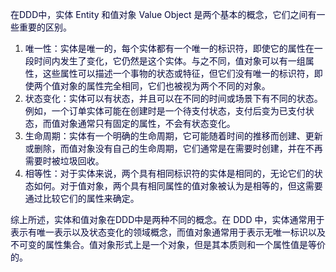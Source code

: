<font style="color:rgb(5, 7, 59);">在DDD中，实体 Entity 和值对象 Value Object 是两个基本的概念，它们之间有一些重要的区别。</font>

1. <font style="color:rgb(5, 7, 59);">唯一性：实体是唯一的，每个实体都有一个唯一的标识符，即使它的属性在一段时间内发生了变化，它仍然是这个实体。与之不同，值对象可以有一组属性，这些属性可以描述一个事物的状态或特征，但它们没有唯一的标识符，即使两个值对象的属性完全相同，它们也被视为两个不同的对象。</font>
2. <font style="color:rgb(5, 7, 59);">状态变化：实体可以有状态，并且可以在不同的时间或场景下有不同的状态。例如，一个订单实体可能在创建时是一个待支付状态，支付后变为已支付状态，而值对象通常只有固定的属性，不会有状态变化。</font>
3. <font style="color:rgb(5, 7, 59);">生命周期：实体有一个明确的生命周期，它可能随着时间的推移而创建、更新或删除，而值对象没有自己的生命周期，它们通常是在需要时创建，并在不再需要时被垃圾回收。</font>
4. <font style="color:rgb(5, 7, 59);">相等性：对于实体来说，两个具有相同标识符的实体是相同的，无论它们的状态如何。对于值对象，两个具有相同属性的值对象被认为是相等的，但这需要通过比较它们的属性来确定。</font>

<font style="color:rgb(5, 7, 59);">综上所述，实体和值对象在DDD中是两种不同的概念。在 DDD 中，实体通常用于表示有唯一表示以及状态变化的领域概念，而值对象通常用于表示无唯一标识以及不可变的属性集合。值对象形式上是一个对象，但是其本质则和一个属性值是等价的。</font>

<font style="color:rgb(5, 7, 59);"></font>

